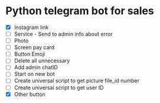# Python telegram bot for sales
- [x] Instagram link
- [ ] Service - Send to admin info about error
- [ ] Photo
- [ ] Screen pay card
- [ ] Button Emoji
- [ ] Delete all unnecessary
- [ ] Add admin chatID
- [ ] Start on new bot
- [ ] Create universal script to get picture file_id number
- [ ] Create universal script to get user ID
- [x] Other button
